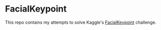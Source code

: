 # FacialKeypoint
This repo contains my attempts to solve Kaggle's [FacialKeypoint](https://www.kaggle.com/c/facial-keypoints-detection/overview) challenge. 